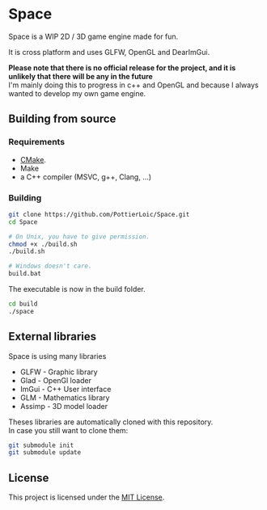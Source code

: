 # Space

Space is a WIP 2D / 3D game engine made for fun.

It is cross platform and uses GLFW, OpenGL and DearImGui.

**Please note that there is no official release for the project, and it is unlikely that there will be any in the future**  
I'm mainly doing this to progress in c++ and OpenGL and because I always wanted to develop my own game engine.

## Building from source

### Requirements

- [CMake](https://cmake.org/).
- Make
- a C++ compiler (MSVC, g++, Clang, ...)

### Building

```bash
git clone https://github.com/PottierLoic/Space.git
cd Space
```

```bash
# On Unix, you have to give permission.
chmod +x ./build.sh
./build.sh

# Windows doesn't care.
build.bat
```

The executable is now in the build folder.

```bash
cd build
./space
```

## External libraries

Space is using many libraries

- GLFW - Graphic library
- Glad - OpenGl loader
- ImGui - C++ User interface
- GLM - Mathematics library
- Assimp - 3D model loader

Theses libraries are automatically cloned with this repository.  
In case you still want to clone them:
```bash
git submodule init
git submodule update
```

## License

This project is licensed under the [MIT License](LICENSE).
